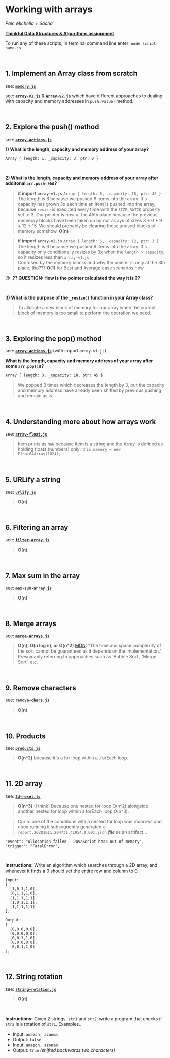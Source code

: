 # Working with arrays

_Pair: Michella + Sacha_

**[Thinkful Data Structures & Algorithms assignment](https://courses.thinkful.com/dsa-v1/checkpoint/4#assignment)**

To run any of these scripts, in terminal command line enter: `node script-name.js`

<br />

## 1. Implement an Array class from scratch

see: **[`memory.js`](https://github.com/artificialarea/DSA-Arrays/blob/main/memory.js)** 

see: **[`array-v1.js`](https://github.com/artificialarea/DSA-Arrays/blob/main/array-v1.js)** & **[`array-v2.js`](https://github.com/artificialarea/DSA-Arrays/blob/main/array-v2.js)** which have different approaches to dealing with capacity and memory addresses in `push(value)` method.




<br />

## 2. Explore the push() method

see: **[`array-actions.js`](https://github.com/artificialarea/DSA-Arrays/blob/main/array-actions.js)**

**1) What is the length, capacity and memory address of your array?**

`Array { length: 1, _capacity: 3, ptr: 0 }`

<br />

**2) What is the length, capacity and memory address of your array after additonal `arr.push()`es?**

> **if import `array-v1.js`**
`Array { length: 6, _capacity: 18, ptr: 45 }`
> The length is 6 because we pushed 6 items into the array.
> It's capacity has grown 3x each time an item is pushed into the array, because `resize` is executed every time with the `SIZE_RATIO` property set to 3. 
> Our pointer is now at the 45th place because the previous memeory blocks have been taken up by our arrays of sizes 3 + 6 + 9 + 12 + 15. We should probably be clearing those unused blocks of memory somehow.
> **O(n)**

> **if import `array-v2.js`**
`Array { length: 6, _capacity: 12, ptr: 3 }`
> The length is 6 because we pushed 6 items into the array.
> It's capacity only conditionally resizes by 3x when the `length > capacity`, so it resizes less than `array-v1.js`  
> Confused by the memory blocks and why the pointer is only at the 3th place, tho???
> **O(1)** for Best and Average case scenarios now

:confused:&nbsp; **?? QUESTION: How is the pointer calculated the way it is ??**

<br />

**3) What is the purpose of the `_resize()` function in your Array class?**
> To allocate a new block of memory for our array when the current block of memory is too small to perform the operation we need.




<br />

## 3. Exploring the pop() method

see: **[`array-actions.js`](https://github.com/artificialarea/DSA-Arrays/blob/main/array-actions.js)** (with import `array-v1.js`)

**What is the length, capacity and memory address of your array after some `arr.pop()`s?**

`Array { length: 3, _capacity: 18, ptr: 45 }`
> We popped 3 times which decreases the length by 3, but the capacity and memory address have already been shifted by previous pushing and remain as is.




<br />

## 4. Understanding more about how arrays work

see: **[`array-float.js`](https://github.com/artificialarea/DSA-Arrays/blob/main/array-float.js)**

> Item prints as `NaN` because item is a string and the Array is defined as holding floats (numbers) only: `this.memory = new Float64Array(1024);`





<br />

## 5. URLify a string

see: **[`urlify.js`](https://github.com/artificialarea/DSA-Arrays/blob/main/urlify.js)**

> **O(n)**



<br />

## 6. Filtering an array

see: **[`filter-array.js`](https://github.com/artificialarea/DSA-Arrays/blob/main/filter-array.js)**

> **O(n)**




<br />

## 7. Max sum in the array

see: **[`max-sum-array.js`](https://github.com/artificialarea/DSA-Arrays/blob/main/max-sum-array.js)**

> **O(n)**



<br />

## 8. Merge arrays

see: **[`merge-arrays.js`](https://github.com/artificialarea/DSA-Arrays/blob/main/merge-arrays.js)**

> **O(n), O(n log n), or O(n^2)** [MDN](https://developer.mozilla.org/en-US/docs/Web/JavaScript/Reference/Global_Objects/Array/sort): "The time and space complexity of the sort cannot be guaranteed as it depends on the implementation." Presumably referring to approaches such as 'Bubble Sort', 'Merge Sort', etc.


<br />

## 9. Remove characters

see: **[`remove-chars.js`](https://github.com/artificialarea/DSA-Arrays/blob/main/remove-chars.js)**

> **O(n)**



<br />

## 10. Products

see: **[`products.js`](https://github.com/artificialarea/DSA-Arrays/blob/main/products.js)**

> **O(n^2)** because it's a for loop within a .forEach loop. 




<br />

## 11. 2D array

see: **[`2d-reset.js`](https://github.com/artificialarea/DSA-Arrays/blob/main/2d-reset.js)**

> **O(n^3)** (I think) Because one nested for loop O(n^2) alongside another nested for loop within a forEach loop O(n^3).

> Curio: one of the conditions with a nested for loop was incorrect and upon running it subsequently generated a `report.20201011.204731.41054.0.001.json` _**file**_ as an artifact...
```
"event": "Allocation failed - JavaScript heap out of memory",
"trigger": "FatalError",
```

<br />

**Instructions:** Write an algorithm which searches through a 2D array, and whenever it finds a 0 should set the entire row and column to 0.

```
Input:
[
  [1,0,1,1,0],
  [0,1,1,1,0],
  [1,1,1,1,1],
  [1,0,1,1,1],
  [1,1,1,1,1]
];

Output:
[
  [0,0,0,0,0],
  [0,0,0,0,0],
  [0,0,1,1,0],
  [0,0,0,0,0],
  [0,0,1,1,0]
];
```


<br />

## 12. String rotation

see: **[`string-rotation.js`](https://github.com/artificialarea/DSA-Arrays/blob/main/string-rotation.js)**

> **O(n)**

<br />

**Instructions:** Given 2 strings, `str1` and `str2`, write a program that checks if `str2` is a rotation of `str1`. Examples..

* Input: `amazon, azonma`
* Output: `false`
* Input: `amazon, azonam`
* Output: `true` _(shifted backwards two characters)_



<br />

